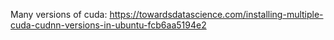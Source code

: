 Many versions of cuda: https://towardsdatascience.com/installing-multiple-cuda-cudnn-versions-in-ubuntu-fcb6aa5194e2
